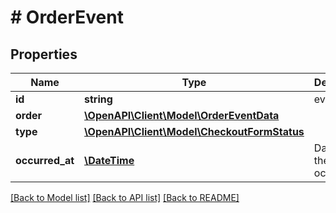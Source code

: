 # # OrderEvent

## Properties

Name | Type | Description | Notes
------------ | ------------- | ------------- | -------------
**id** | **string** | event id | 
**order** | [**\OpenAPI\Client\Model\OrderEventData**](OrderEventData.md) |  | 
**type** | [**\OpenAPI\Client\Model\CheckoutFormStatus**](CheckoutFormStatus.md) |  | 
**occurred_at** | [**\DateTime**](\DateTime.md) | Date when the event occurred | 

[[Back to Model list]](../../README.md#documentation-for-models) [[Back to API list]](../../README.md#documentation-for-api-endpoints) [[Back to README]](../../README.md)


